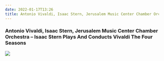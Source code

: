 ```yaml
---
date: 2022-01-17T13:26
title: Antonio Vivaldi, Isaac Stern, Jerusalem Music Center Chamber Orchestra – Isaac Stern Plays And Conducts Vivaldi The Four Seasons
---
```

### Antonio Vivaldi, Isaac Stern, Jerusalem Music Center Chamber Orchestra – Isaac Stern Plays And Conducts Vivaldi The Four Seasons
[![](https://img.discogs.com/HtFRVpciFOQFBoSLt3dNdDyMsnM=/fit-in/600x596/filters:strip_icc():format(jpeg):mode_rgb():quality(90)/discogs-images/R-3683841-1621238185-1940.jpeg.jpg)][1] 

[1]: https://www.discogs.com/release/3683841

